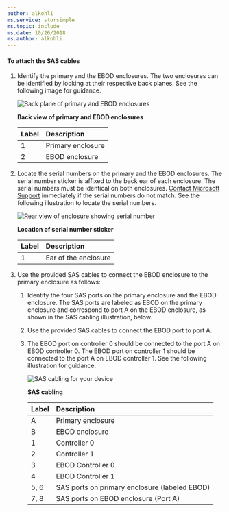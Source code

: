 ```yaml
---
author: alkohli
ms.service: storsimple
ms.topic: include
ms.date: 10/26/2018
ms.author: alkohli
---
```

<!--author=alkohli last changed:02/22/16-->

#### To attach the SAS cables
1. Identify the primary and the EBOD enclosures. The two enclosures can be identified by looking at their respective back planes. See the following image for guidance. 
   
    ![Back plane of primary and EBOD enclosures](./media/storsimple-sas-cable-8600/HCSBackplaneofprimaryandEBODenclosure.png)
   
    **Back view of primary and EBOD enclosures**
   
   | Label | Description |
   |:--- |:--- |
   | 1 |Primary enclosure |
   | 2 |EBOD enclosure |
2. Locate the serial numbers on the primary and the EBOD enclosures. The serial number sticker is affixed to the back ear of each enclosure. The serial numbers must be identical on both enclosures. [Contact Microsoft Support](../articles/storsimple/storsimple-contact-microsoft-support.md) immediately if the serial numbers do not match. See the following illustration to locate the serial numbers.
   
    ![Rear view of enclosure showing serial number](./media/storsimple-sas-cable-8600/HCSRearviewofenclosureindicatinglocationofserialnumbersticker.png)
   
    **Location of serial number sticker**
   
   | Label | Description |
   |:--- |:--- |
   | 1 |Ear of the enclosure |
3. Use the provided SAS cables to connect the EBOD enclosure to the primary enclosure as follows:
   
   1. Identify the four SAS ports on the primary enclosure and the EBOD enclosure. The SAS ports are labeled as EBOD on the primary enclosure and correspond to port A on the EBOD enclosure, as shown in the SAS cabling illustration, below.
   2. Use the provided SAS cables to connect the EBOD port to port A.
   3. The EBOD port on controller 0 should be connected to the port A on EBOD controller 0. The EBOD port on controller 1 should be connected to the port A on EBOD controller 1. See the following illustration for guidance. 
      
      ![SAS cabling for your device](./media/storsimple-sas-cable-8600/HCSSAScablingforyourdevice.png)
      
      **SAS cabling**
      
      | Label | Description |
      |:--- |:--- |
      | A |Primary enclosure |
      | B |EBOD enclosure |
      | 1 |Controller 0 |
      | 2 |Controller 1 |
      | 3 |EBOD Controller 0 |
      | 4 |EBOD Controller 1 |
      | 5, 6 |SAS ports on primary enclosure (labeled EBOD) |
      | 7, 8 |SAS ports on EBOD enclosure (Port A) |

